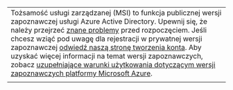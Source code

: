 |  |
|--|
|Tożsamość usługi zarządzanej (MSI) to funkcja publicznej wersji zapoznawczej usługi Azure Active Directory. Upewnij się, że należy przejrzeć [znane problemy](/azure/active-directory/msi-known-issues) przed rozpoczęciem. Jeśli chcesz wziąć pod uwagę dla rejestracji w prywatnej wersji zapoznawczej [odwiedź naszą stronę tworzenia konta](https://aka.ms/azuremsiprivatepreview). Aby uzyskać więcej informacji na temat wersji zapoznawczych, zobacz [uzupełniające warunki użytkowania dotyczącym wersji zapoznawczych platformy Microsoft Azure](https://azure.microsoft.com/support/legal/preview-supplemental-terms/).|
|  |